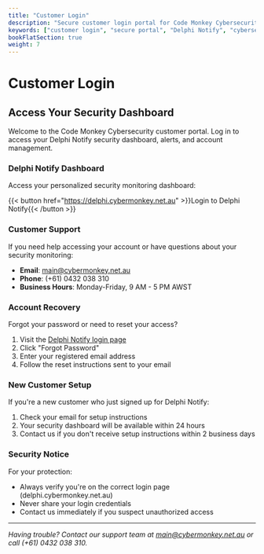 ```yaml
---
title: "Customer Login"
description: "Secure customer login portal for Code Monkey Cybersecurity services including Delphi Notify monitoring and support."
keywords: ["customer login", "secure portal", "Delphi Notify", "cybersecurity dashboard"]
bookFlatSection: true
weight: 7
---
```


# Customer Login

## Access Your Security Dashboard

Welcome to the Code Monkey Cybersecurity customer portal. Log in to access your Delphi Notify security dashboard, alerts, and account management.

### Delphi Notify Dashboard

Access your personalized security monitoring dashboard:

{{< button href="https://delphi.cybermonkey.net.au" >}}Login to Delphi Notify{{< /button >}}

### Customer Support

If you need help accessing your account or have questions about your security monitoring:

- **Email**: [main@cybermonkey.net.au](mailto:main@cybermonkey.net.au)
- **Phone**: (+61) 0432 038 310
- **Business Hours**: Monday-Friday, 9 AM - 5 PM AWST

### Account Recovery

Forgot your password or need to reset your access?

1. Visit the [Delphi Notify login page](https://delphi.cybermonkey.net.au)
2. Click "Forgot Password" 
3. Enter your registered email address
4. Follow the reset instructions sent to your email

### New Customer Setup

If you're a new customer who just signed up for Delphi Notify:

1. Check your email for setup instructions
2. Your security dashboard will be available within 24 hours
3. Contact us if you don't receive setup instructions within 2 business days

### Security Notice

For your protection:
- Always verify you're on the correct login page (delphi.cybermonkey.net.au)
- Never share your login credentials
- Contact us immediately if you suspect unauthorized access

---

*Having trouble? Contact our support team at [main@cybermonkey.net.au](mailto:main@cybermonkey.net.au) or call (+61) 0432 038 310.*
